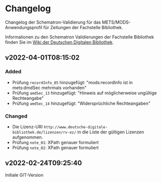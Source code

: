 # Changelog
Changelog der Schematron-Validierung für das METS/MODS-Anwendungsprofil für Zeitungen der Fachstelle Bibliothek.

Informationen zu den Schematron Validierungen der Fachstelle Bibliothek finden Sie im [Wiki der Deutschen Digitalen Bibliothek](https://wiki.deutsche-digitale-bibliothek.de/x/q4aFAg).

## v2022-04-01T08:15:02

### Added
- Prüfung `recordInfo_05` hinzugefügt: "mods:recordInfo ist in mets:dmdSec mehrmals vorhanden"
- Prüfung `amdSec_13` hinzugefügt: "Hinweis auf möglicherweise ungültige Rechteangabe"
- Prüfung `amdSec_14` hinzugefügt: "Widersprüchliche Rechteangaben"

### Changed
- Die Lizenz-URI `http://www.deutsche-digitale-bibliothek.de/lizenzen/rv-ez/` in die Liste der gültigen Lizenzen aufgenommen.
- Prüfung `note_01`: XPath genauer formuliert
- Prüfung `note_02`: XPath genauer formuliert

## v2022-02-24T09:25:40
Initiale GIT-Version
